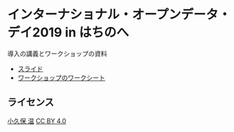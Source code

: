 # インターナショナル・オープンデータ・デイ2019 in はちのへ
導入の講義とワークショップの資料

* [スライド](https://github.com/akokubo/IODD2019HACHINOHE/raw/master/introductory-lecture-and-workshop-slide.pptx)
* [ワークショップのワークシート](https://github.com/akokubo/IODD2019HACHINOHE/raw/master/workshop-draft-worksheet.docx)

## ライセンス
[小久保 温](https://akokubo.github.io) [CC BY 4.0](https://creativecommons.org/licenses/by/4.0/deed.ja)
